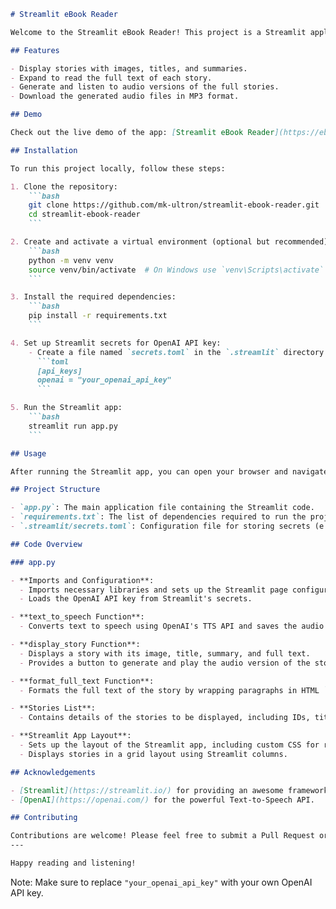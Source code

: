 ```markdown
# Streamlit eBook Reader

Welcome to the Streamlit eBook Reader! This project is a Streamlit application that allows users to read and listen to short stories. The stories can be viewed with images, summaries, and full text, and users can generate audio versions of the stories using OpenAI's Text-to-Speech (TTS) API.

## Features

- Display stories with images, titles, and summaries.
- Expand to read the full text of each story.
- Generate and listen to audio versions of the full stories.
- Download the generated audio files in MP3 format.

## Demo

Check out the live demo of the app: [Streamlit eBook Reader](https://ebook-reader.streamlit.app/)

## Installation

To run this project locally, follow these steps:

1. Clone the repository:
    ```bash
    git clone https://github.com/mk-ultron/streamlit-ebook-reader.git
    cd streamlit-ebook-reader
    ```

2. Create and activate a virtual environment (optional but recommended):
    ```bash
    python -m venv venv
    source venv/bin/activate  # On Windows use `venv\Scripts\activate`
    ```

3. Install the required dependencies:
    ```bash
    pip install -r requirements.txt
    ```

4. Set up Streamlit secrets for OpenAI API key:
    - Create a file named `secrets.toml` in the `.streamlit` directory:
      ```toml
      [api_keys]
      openai = "your_openai_api_key"
      ```

5. Run the Streamlit app:
    ```bash
    streamlit run app.py
    ```

## Usage

After running the Streamlit app, you can open your browser and navigate to `http://localhost:8501` to view and interact with the eBook Reader.

## Project Structure

- `app.py`: The main application file containing the Streamlit code.
- `requirements.txt`: The list of dependencies required to run the project.
- `.streamlit/secrets.toml`: Configuration file for storing secrets (e.g., OpenAI API key).

## Code Overview

### app.py

- **Imports and Configuration**:
  - Imports necessary libraries and sets up the Streamlit page configuration.
  - Loads the OpenAI API key from Streamlit's secrets.

- **text_to_speech Function**:
  - Converts text to speech using OpenAI's TTS API and saves the audio content to a file.

- **display_story Function**:
  - Displays a story with its image, title, summary, and full text.
  - Provides a button to generate and play the audio version of the story and a button to download the audio file.

- **format_full_text Function**:
  - Formats the full text of the story by wrapping paragraphs in HTML `<p>` tags.

- **Stories List**:
  - Contains details of the stories to be displayed, including IDs, titles, summaries, full texts, and images.

- **Streamlit App Layout**:
  - Sets up the layout of the Streamlit app, including custom CSS for responsive design.
  - Displays stories in a grid layout using Streamlit columns.

## Acknowledgements

- [Streamlit](https://streamlit.io/) for providing an awesome framework to create interactive web applications.
- [OpenAI](https://openai.com/) for the powerful Text-to-Speech API.

## Contributing

Contributions are welcome! Please feel free to submit a Pull Request or open an Issue if you have any suggestions or improvements.
---

Happy reading and listening!
```

Note: Make sure to replace `"your_openai_api_key"` with your own OpenAI API key.
